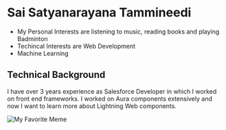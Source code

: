 # Sai Satyanarayana Tammineedi

  - My Personal Interests are listening to music, reading  books and 
playing Badminton
  - Techincal Interests are Web Development
  - Machine Learning
## Technical Background

 I have over 3 years experience as Salesforce Developer in which I worked 
on front end frameworks. I worked on Aura components extensively and now I 
want to learn more about Lightning Web components.

 ![My Favorite 
Meme](https://media.makeameme.org/created/2020-showing-2021.jpg)

